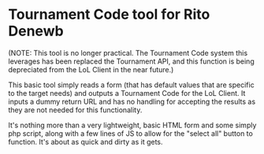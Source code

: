 Tournament Code tool for Rito Denewb
==============
(NOTE: This tool is no longer practical. The Tournament Code system this leverages has been replaced the Tournament API, and this function is being depreciated from the LoL Client in the near future.)

This basic tool simply reads a form (that has default values that are specific to the target needs) and outputs a Tournament Code for the LoL Client. It inputs a dummy return URL and has no handling for accepting the results as they are not needed for this functionality.

It's nothing more than a very lightweight, basic HTML form and some simply php script, along with a few lines of JS to allow for the "select all" button to function. It's about as quick and dirty as it gets.
